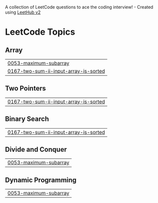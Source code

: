 A collection of LeetCode questions to ace the coding interview! - Created using [LeetHub v2](https://github.com/arunbhardwaj/LeetHub-2.0)
<!---LeetCode Topics Start-->
# LeetCode Topics
## Array
|  |
| ------- |
| [0053-maximum-subarray](https://github.com/saklechas03/DSA/tree/master/0053-maximum-subarray) |
| [0167-two-sum-ii-input-array-is-sorted](https://github.com/saklechas03/DSA/tree/master/0167-two-sum-ii-input-array-is-sorted) |
## Two Pointers
|  |
| ------- |
| [0167-two-sum-ii-input-array-is-sorted](https://github.com/saklechas03/DSA/tree/master/0167-two-sum-ii-input-array-is-sorted) |
## Binary Search
|  |
| ------- |
| [0167-two-sum-ii-input-array-is-sorted](https://github.com/saklechas03/DSA/tree/master/0167-two-sum-ii-input-array-is-sorted) |
## Divide and Conquer
|  |
| ------- |
| [0053-maximum-subarray](https://github.com/saklechas03/DSA/tree/master/0053-maximum-subarray) |
## Dynamic Programming
|  |
| ------- |
| [0053-maximum-subarray](https://github.com/saklechas03/DSA/tree/master/0053-maximum-subarray) |
<!---LeetCode Topics End-->